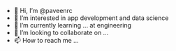 - 👋 Hi, I’m @paveenrc
- 👀 I’m interested in app development and  data  science
- 🌱 I’m currently learning ... at engineering
- 💞️ I’m looking to collaborate on ...
- 📫 How to reach me ...

<!---
paveenrc/paveenrc is a ✨ special ✨ repository because its `README.md` (this file) appears on your GitHub profile.
You can click the Preview link to take a look at your changes.
--->
